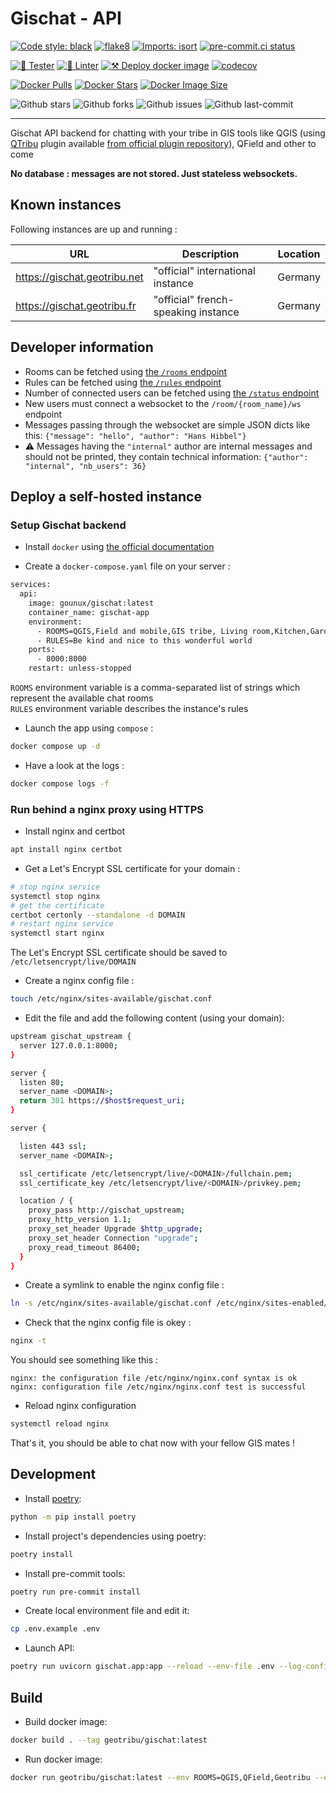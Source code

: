 # Gischat - API

[![Code style: black](https://img.shields.io/badge/code%20style-black-000000.svg)](https://github.com/psf/black)
[![flake8](https://img.shields.io/badge/linter-flake8-green)](https://flake8.pycqa.org/)
[![Imports: isort](https://img.shields.io/badge/%20imports-isort-%231674b1?style=flat&labelColor=ef8336)](https://pycqa.github.io/isort/)
[![pre-commit.ci status](https://results.pre-commit.ci/badge/github/geotribu/gischat/main.svg)](https://results.pre-commit.ci/latest/github/geotribu/gischat/main)

[![🎳 Tester](https://github.com/geotribu/gischat/actions/workflows/tests.yml/badge.svg)](https://github.com/geotribu/gischat/actions/workflows/tests.yml)
[![🐍 Linter](https://github.com/geotribu/gischat/actions/workflows/lint.yml/badge.svg)](https://github.com/geotribu/gischat/actions/workflows/lint.yml)
[![⚒️ Deploy docker image](https://github.com/geotribu/gischat/actions/workflows/docker.yml/badge.svg)](https://github.com/geotribu/gischat/actions/workflows/docker.yml)
[![codecov](https://codecov.io/github/geotribu/gischat/graph/badge.svg?token=EW5SU9VKRD)](https://codecov.io/github/geotribu/gischat)

[![Docker Pulls](https://badgen.net/docker/pulls/gounux/gischat?icon=docker&label=pulls)](https://hub.docker.com/r/gounux/gischat/)
[![Docker Stars](https://badgen.net/docker/stars/gounux/gischat?icon=docker&label=stars)](https://hub.docker.com/r/gounux/gischat/)
[![Docker Image Size](https://badgen.net/docker/size/gounux/gischat?icon=docker&label=image%20size)](https://hub.docker.com/r/gounux/gischat/)

![Github stars](https://badgen.net/github/stars/geotribu/gischat?icon=github&label=stars)
![Github forks](https://badgen.net/github/forks/geotribu/gischat?icon=github&label=forks)
![Github issues](https://img.shields.io/github/issues/geotribu/gischat)
![Github last-commit](https://img.shields.io/github/last-commit/geotribu/gischat)

---

Gischat API backend for chatting with your tribe in GIS tools like QGIS (using [QTribu](https://github.com/geotribu/qtribu) plugin available [from official plugin repository](https://plugins.qgis.org/plugins/qtribu/)), QField and other to come

**No database : messages are not stored. Just stateless websockets.**

## Known instances

Following instances are up and running :

| URL | Description | Location |
|-----|-------------|----------|
|https://gischat.geotribu.net|"official" international instance| Germany|
|https://gischat.geotribu.fr|"official" french-speaking instance| Germany|

## Developer information

- Rooms can be fetched using [the `/rooms` endpoint](https://gischat.geotribu.net/docs#/default/get_rooms_rooms_get)
- Rules can be fetched using [the `/rules` endpoint](https://gischat.geotribu.net/docs#/default/get_rules_rules_get)
- Number of connected users can be fetched using [the `/status` endpoint](https://gischat.geotribu.net/docs#/default/get_status_status_get)
- New users must connect a websocket to the `/room/{room_name}/ws` endpoint
- Messages passing through the websocket are simple JSON dicts like this: `{"message": "hello", "author": "Hans Hibbel"}`
- :warning: Messages having the `"internal"` author are internal messages and should not be printed, they contain technical information: `{"author": "internal", "nb_users": 36}`

## Deploy a self-hosted instance

### Setup Gischat backend

- Install `docker` using [the official documentation](https://docs.docker.com/engine/install/)

- Create a `docker-compose.yaml` file on your server :

```sh
services:
  api:
    image: gounux/gischat:latest
    container_name: gischat-app
    environment:
      - ROOMS=QGIS,Field and mobile,GIS tribe, Living room,Kitchen,Garden
      - RULES=Be kind and nice to this wonderful world
    ports:
      - 8000:8000
    restart: unless-stopped
```

`ROOMS` environment variable is a comma-separated list of strings which represent the available chat rooms  
`RULES` environment variable describes the instance's rules


- Launch the app using `compose` :

```sh
docker compose up -d
```

- Have a look at the logs :

```sh
docker compose logs -f
```

### Run behind a nginx proxy using HTTPS

- Install nginx and certbot

```sh
apt install nginx certbot
```

- Get a Let's Encrypt SSL certificate for your domain :

```sh
# stop nginx service
systemctl stop nginx
# get the certificate
certbot certonly --standalone -d DOMAIN
# restart nginx service
systemctl start nginx
```

The Let's Encrypt SSL certificate should be saved to `/etc/letsencrypt/live/DOMAIN`

- Create a nginx config file :

```sh
touch /etc/nginx/sites-available/gischat.conf
```

- Edit the file and add the following content (using your domain):

```sh
upstream gischat_upstream {
  server 127.0.0.1:8000;
}

server {
  listen 80;
  server_name <DOMAIN>;
  return 301 https://$host$request_uri;
}

server {

  listen 443 ssl;
  server_name <DOMAIN>;

  ssl_certificate /etc/letsencrypt/live/<DOMAIN>/fullchain.pem;
  ssl_certificate_key /etc/letsencrypt/live/<DOMAIN>/privkey.pem;

  location / {
    proxy_pass http://gischat_upstream;
    proxy_http_version 1.1;
    proxy_set_header Upgrade $http_upgrade;
    proxy_set_header Connection "upgrade";
    proxy_read_timeout 86400;
  }
}
```

- Create a symlink to enable the nginx config file :

```sh
ln -s /etc/nginx/sites-available/gischat.conf /etc/nginx/sites-enabled/gischat.conf
```

- Check that the nginx config file is okey :

```sh
nginx -t
```

You should see something like this :

```
nginx: the configuration file /etc/nginx/nginx.conf syntax is ok
nginx: configuration file /etc/nginx/nginx.conf test is successful
```

- Reload nginx configuration

```sh
systemctl reload nginx
```

That's it, you should be able to chat now with your fellow GIS mates !

## Development

- Install [poetry](https://python-poetry.org/):

```sh
python -m pip install poetry
```

- Install project's dependencies using poetry:

```sh
poetry install
```

- Install pre-commit tools:

```sh
poetry run pre-commit install
```

- Create local environment file and edit it:

```sh
cp .env.example .env
```

- Launch API:

```sh
poetry run uvicorn gischat.app:app --reload --env-file .env --log-config=log_config.yaml
```

## Build

- Build docker image:

```sh
docker build . --tag geotribu/gischat:latest
```

- Run docker image:

```sh
docker run geotribu/gischat:latest --env ROOMS=QGIS,QField,Geotribu --env RULES="Those are the rules: ..."
```
